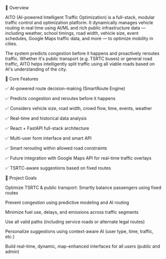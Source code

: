 📌 Overview

AITO (AI-powered Intelligent Traffic Optimization) is a full-stack, modular traffic control and optimization platform. It dynamically manages vehicle routing in real time using AI/ML and rich public infrastructure data — including weather, school timings, road width, vehicle size, event schedules, Google Maps traffic data, and more — to optimize mobility in cities.

The system predicts congestion before it happens and proactively reroutes traffic. Whether it's public transport (e.g. TSRTC buses) or general road traffic, AITO helps intelligently split traffic using all viable roads based on AI's understanding of the city.

🧠 Core Features

✅ AI-powered route decision-making (SmartRoute Engine)

✅ Predicts congestion and reroutes before it happens

✅ Considers vehicle size, road width, crowd flow, time, events, weather

✅ Real-time and historical data analysis

✅ React + FastAPI full-stack architecture

✅ Multi-user form interface and smart API

✅ Smart rerouting within allowed road constraints

✅ Future integration with Google Maps API for real-time traffic overlays

✅ TSRTC-aware suggestions based on fixed routes

🌟 Project Goals

Optimize TSRTC & public transport: Smartly balance passengers using fixed routes

Prevent congestion using predictive modeling and AI routing

Minimize fuel use, delays, and emissions across traffic segments

Use all valid paths (including service roads or alternate legal routes)

Personalize suggestions using context-aware AI (user type, time, traffic, etc.)

Build real-time, dynamic, map-enhanced interfaces for all users (public and admin)

